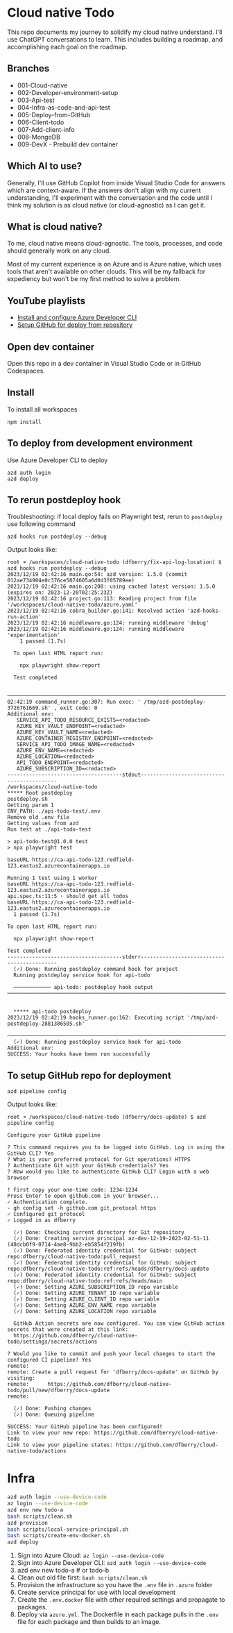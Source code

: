 # Cloud native Todo

This repo documents my journey to solidify my cloud native understand. I'll use ChatGPT conversations to learn. This includes building a roadmap, and accomplishing each goal on the roadmap.

## Branches 

* 001-Cloud-native
* 002-Developer-environment-setup
* 003-Api-test 
* 004-Infra-as-code-and-api-test
* 005-Deploy-from-GitHub
* 006-Client-todo
* 007-Add-client-info 
* 008-MongoDB
* 009-DevX - Prebuild dev container

## Which AI to use? 

Generally, I'll use GitHub Copilot from inside Visual Studio Code for answers which are context-aware. If the answers don't align with my current understanding, I'll experiment with the conversation and the code until I think my solution is as cloud native (or cloud-agnostic) as I can get it. 

## What is cloud native? 

To me, cloud native means cloud-agnostic. The tools, processes, and code should generally work on any cloud. 

Most of my current experience is on Azure and is Azure native, which uses tools that aren't available on other clouds. This will be my fallback for expediency but won't be my first method to solve a problem.

## YouTube playlists

* [Install and configure Azure Developer CLI](https://www.youtube.com/watch?v=zxGl4L_WwoE&list=PLAQX7qAUlTDhMm-Lkr91NCPAvrCRcaFEF)
* [Setup GitHub for deploy from repository](https://www.youtube.com/watch?v=zxGl4L_WwoE&list=PLAQX7qAUlTDhMm-Lkr91NCPAvrCRcaFEF&pp=iAQB)

## Open dev container

Open this repo in a dev container in Visual Studio Code or in GitHub Codespaces.

## Install

To install all workspaces

```
npm install
```

## To deploy from development environment

Use Azure Developer CLI to deploy

```
azd auth login
azd deploy
```

## To rerun postdeploy hook

Troubleshooting: if local deploy fails on Playwright test, rerun to `postdeploy` use following command

```
azd hooks run postdeploy --debug
```

Output looks like:

```
root ➜ /workspaces/cloud-native-todo (dfberry/fix-api-log-location) $ azd hooks run postdeploy --debug
2023/12/19 02:42:16 main.go:54: azd version: 1.5.0 (commit 012ae734904e0c376ce5074605a6d0d3f05789ee)
2023/12/19 02:42:16 main.go:208: using cached latest version: 1.5.0 (expires on: 2023-12-20T02:25:23Z)
2023/12/19 02:42:16 project.go:113: Reading project from file '/workspaces/cloud-native-todo/azure.yaml'
2023/12/19 02:42:16 cobra_builder.go:141: Resolved action 'azd-hooks-run-action'
2023/12/19 02:42:16 middleware.go:124: running middleware 'debug'
2023/12/19 02:42:16 middleware.go:124: running middleware 'experimentation'
    1 passed (1.7s)
  
  To open last HTML report run:
  
    npx playwright show-report
  
  Test completed

  ───────────────────────────────────────────────────────────────────────────────────────────────────────────────────────────────────────────────────────────────2023/12/19 02:42:19 command_runner.go:307: Run exec: ' /tmp/azd-postdeploy-3726761669.sh' , exit code: 0
Additional env:
   SERVICE_API_TODO_RESOURCE_EXISTS=<redacted>
   AZURE_KEY_VAULT_ENDPOINT=<redacted>
   AZURE_KEY_VAULT_NAME=<redacted>
   AZURE_CONTAINER_REGISTRY_ENDPOINT=<redacted>
   SERVICE_API_TODO_IMAGE_NAME=<redacted>
   AZURE_ENV_NAME=<redacted>
   AZURE_LOCATION=<redacted>
   API_TODO_ENDPOINT=<redacted>
   AZURE_SUBSCRIPTION_ID=<redacted>
-------------------------------------stdout-------------------------------------------
/workspaces/cloud-native-todo
***** Root postdeploy
postdeploy.sh
Getting param 1
ENV_PATH: ./api-todo-test/.env
Remove old .env file
Getting values from azd
Run test at ./api-todo-test

> api-todo-test@1.0.0 test
> npx playwright test

baseURL https://ca-api-todo-123.redfield-123.eastus2.azurecontainerapps.io

Running 1 test using 1 worker
baseURL https://ca-api-todo-123.redfield-123.eastus2.azurecontainerapps.io
api.spec.ts:11:5 › should get all todos
baseURL https://ca-api-todo-123.redfield-123.eastus2.azurecontainerapps.io
  1 passed (1.7s)

To open last HTML report run:

  npx playwright show-report

Test completed
-------------------------------------stderr-------------------------------------------
  (✓) Done: Running postdeploy command hook for project
  Running postdeploy service hook for api-todo

  ──────────── api-todo: postdeploy hook output ─────────────────────────────────────────────────────────────────────────────────────────────────────────────────


  ***** api-todo postdeploy
2023/12/19 02:42:19 hooks_runner.go:162: Executing script '/tmp/azd-postdeploy-2881386505.sh'
  ───────────────────────────────────────────────────────────────────────────────────────────────────────────────────────────────────────────────────────────────
  (✓) Done: Running postdeploy service hook for api-todo
Additional env:
SUCCESS: Your hooks have been run successfully
```

## To setup GitHub repo for deployment

```
azd pipeline config
```

Output looks like:

```
root ➜ /workspaces/cloud-native-todo (dfberry/docs-update) $ azd pipeline config

Configure your GitHub pipeline

? This command requires you to be logged into GitHub. Log in using the GitHub CLI? Yes
? What is your preferred protocol for Git operations? HTTPS
? Authenticate Git with your GitHub credentials? Yes
? How would you like to authenticate GitHub CLI? Login with a web browser

! First copy your one-time code: 1234-1234
Press Enter to open github.com in your browser... 
✓ Authentication complete.
- gh config set -h github.com git_protocol https
✓ Configured git protocol
✓ Logged in as dfberry

  (✓) Done: Checking current directory for Git repository
  (✓) Done: Creating service principal az-dev-12-19-2023-02-51-11 (48dcb0f9-0714-4ae8-9bb2-eb5854f219fb)
  (✓) Done: Federated identity credential for GitHub: subject repo:dfberry/cloud-native-todo:pull_request
  (✓) Done: Federated identity credential for GitHub: subject repo:dfberry/cloud-native-todo:ref:refs/heads/dfberry/docs-update
  (✓) Done: Federated identity credential for GitHub: subject repo:dfberry/cloud-native-todo:ref:refs/heads/main
  (✓) Done: Setting AZURE_SUBSCRIPTION_ID repo variable
  (✓) Done: Setting AZURE_TENANT_ID repo variable
  (✓) Done: Setting AZURE_CLIENT_ID repo variable
  (✓) Done: Setting AZURE_ENV_NAME repo variable
  (✓) Done: Setting AZURE_LOCATION repo variable

  GitHub Action secrets are now configured. You can view GitHub action secrets that were created at this link:
  https://github.com/dfberry/cloud-native-todo/settings/secrets/actions

? Would you like to commit and push your local changes to start the configured CI pipeline? Yes
remote: 
remote: Create a pull request for 'dfberry/docs-update' on GitHub by visiting:
remote:      https://github.com/dfberry/cloud-native-todo/pull/new/dfberry/docs-update
remote: 

  (✓) Done: Pushing changes
  (✓) Done: Queuing pipeline

SUCCESS: Your GitHub pipeline has been configured!
Link to view your new repo: https://github.com/dfberry/cloud-native-todo
Link to view your pipeline status: https://github.com/dfberry/cloud-native-todo/actions
```

# Infra

```bash
azd auth login --use-device-code
az login --use-device-code
azd env new todo-a
bash scripts/clean.sh
azd provision
bash scripts/local-service-principal.sh
bash scripts/create-env-docker.sh
azd deploy
```

1. Sign into Azure Cloud: `az login --use-device-code`
1. Sign into Azure Developer CLI: `azd auth login --use-device-code`
1. azd env new todo-a # or todo-b
1. Clean out old file first: `bash scripts/clean.sh`
1. Provision the infrastructure so you have the `.env` file in `.azure` folder
1. Create service principal for use with local development
1. Create the `.env.docker` file with other required settings and propagate to packages.
1. Deploy via `azure.yml`. The Dockerfile in each package pulls in the `.env` file for each package and then builds to an image.
